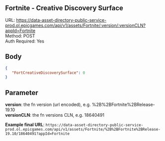 ## Fortnite - Creative Discovery Surface

URL: https://data-asset-directory-public-service-prod.ol.epicgames.com/api/v1/assets/Fortnite/:version/:versionCLN?appId=Fortnite \
Method: POST \
Auth Required: Yes

## Body
```json
{
   "FortCreativeDiscoverySurface": 0
}
```

## Parameter
**version**: the fn version (url encoded), e.g. %2B%2BFortnite%2BRelease-19.10 \
**versionCLN**: the fn versions CLN, e.g. 18640491

**Example final URL**: `https://data-asset-directory-public-service-prod.ol.epicgames.com/api/v1/assets/Fortnite/%2B%2BFortnite%2BRelease-19.10/18640491?appId=Fortnite`
